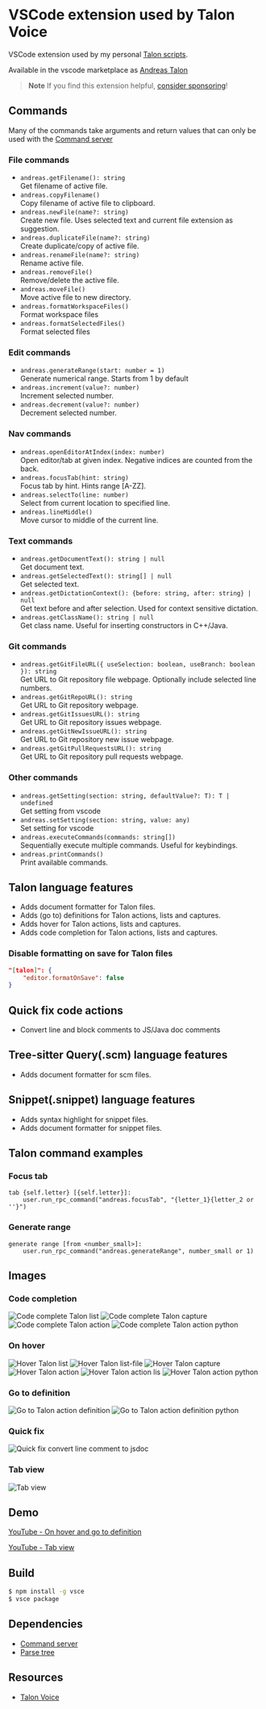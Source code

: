 # VSCode extension used by Talon Voice

VSCode extension used by my personal [Talon scripts](https://github.com/AndreasArvidsson/andreas-talon).

Available in the vscode marketplace as [Andreas Talon](https://marketplace.visualstudio.com/items?itemName=AndreasArvidsson.andreas-talon)

> **Note**
> If you find this extension helpful, [consider sponsoring](https://github.com/sponsors/AndreasArvidsson)!

## Commands

Many of the commands take arguments and return values that can only be used with the [Command server](https://marketplace.visualstudio.com/items?itemName=pokey.command-server)

### File commands

-   `andreas.getFilename(): string`  
    Get filename of active file.
-   `andreas.copyFilename()`  
    Copy filename of active file to clipboard.
-   `andreas.newFile(name?: string)`  
    Create new file. Uses selected text and current file extension as suggestion.
-   `andreas.duplicateFile(name?: string)`  
    Create duplicate/copy of active file.
-   `andreas.renameFile(name?: string)`  
    Rename active file.
-   `andreas.removeFile()`  
    Remove/delete the active file.
-   `andreas.moveFile()`  
    Move active file to new directory.
-   `andreas.formatWorkspaceFiles()`  
    Format workspace files
-   `andreas.formatSelectedFiles()`  
    Format selected files

### Edit commands

-   `andreas.generateRange(start: number = 1)`  
    Generate numerical range. Starts from 1 by default
-   `andreas.increment(value?: number)`  
    Increment selected number.
-   `andreas.decrement(value?: number)`  
    Decrement selected number.

### Nav commands

-   `andreas.openEditorAtIndex(index: number)`  
    Open editor/tab at given index. Negative indices are counted from the back.
-   `andreas.focusTab(hint: string)`  
    Focus tab by hint. Hints range [A-ZZ].
-   `andreas.selectTo(line: number)`  
    Select from current location to specified line.
-   `andreas.lineMiddle()`  
    Move cursor to middle of the current line.

### Text commands

-   `andreas.getDocumentText(): string | null`  
    Get document text.
-   `andreas.getSelectedText(): string[] | null`  
    Get selected text.
-   `andreas.getDictationContext(): {before: string, after: string} | null`  
    Get text before and after selection. Used for context sensitive dictation.
-   `andreas.getClassName(): string | null`  
    Get class name. Useful for inserting constructors in C++/Java.

### Git commands

-   `andreas.getGitFileURL({ useSelection: boolean, useBranch: boolean }): string`  
    Get URL to Git repository file webpage. Optionally include selected line numbers.
-   `andreas.getGitRepoURL(): string`  
    Get URL to Git repository webpage.
-   `andreas.getGitIssuesURL(): string`  
    Get URL to Git repository issues webpage.
-   `andreas.getGitNewIssueURL(): string`  
    Get URL to Git repository new issue webpage.
-   `andreas.getGitPullRequestsURL(): string`  
    Get URL to Git repository pull requests webpage.

### Other commands

-   `andreas.getSetting(section: string, defaultValue?: T): T | undefined`  
    Get setting from vscode
-   `andreas.setSetting(section: string, value: any)`  
    Set setting for vscode
-   `andreas.executeCommands(commands: string[])`  
    Sequentially execute multiple commands. Useful for keybindings.
-   `andreas.printCommands()`  
    Print available commands.

## Talon language features

-   Adds document formatter for Talon files.
-   Adds (go to) definitions for Talon actions, lists and captures.
-   Adds hover for Talon actions, lists and captures.
-   Adds code completion for Talon actions, lists and captures.

### Disable formatting on save for Talon files

```json
"[talon]": {
    "editor.formatOnSave": false
}
```

## Quick fix code actions

-   Convert line and block comments to JS/Java doc comments

## Tree-sitter Query(.scm) language features

-   Adds document formatter for scm files.

## Snippet(.snippet) language features

-   Adds syntax highlight for snippet files.
-   Adds document formatter for snippet files.

## Talon command examples

### Focus tab

```talon
tab {self.letter} [{self.letter}]:
    user.run_rpc_command("andreas.focusTab", "{letter_1}{letter_2 or ''}")
```

### Generate range

```talon
generate range [from <number_small>]:
    user.run_rpc_command("andreas.generateRange", number_small or 1)
```

## Images

### Code completion

![Code complete Talon list](images/complete_list.png)
![Code complete Talon capture](images/complete_capture.png)
![Code complete Talon action](images/complete_action.png)
![Code complete Talon action python](images/complete_action_py.png)

### On hover

![Hover Talon list](images/hover_pylist.png)
![Hover Talon list-file](images/hover_talonlist.png)
![Hover Talon capture](images/hover_capture.png)
![Hover Talon action](images/hover_action.png)
![Hover Talon action lis](images/hover_list_py.png)
![Hover Talon action python](images/hover_action_py.png)

### Go to definition

![Go to Talon action definition](images/define_action.png)
![Go to Talon action definition python](images/define_action_py.png)

### Quick fix

![Quick fix convert line comment to jsdoc](images/fix_jsdoc.png)

### Tab view

![Tab view](images/tab_view.png)

## Demo

[YouTube - On hover and go to definition](https://youtu.be/UdMLNVLkBkg)

[YouTube - Tab view](https://youtu.be/35yRJwSjTCk)

## Build

```bash
$ npm install -g vsce
$ vsce package
```

## Dependencies

-   [Command server](https://marketplace.visualstudio.com/items?itemName=pokey.command-server)
-   [Parse tree](https://marketplace.visualstudio.com/items?itemName=pokey.parse-tree)

## Resources

-   [Talon Voice](https://talonvoice.com)
